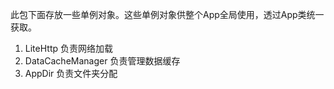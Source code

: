 此包下面存放一些单例对象。这些单例对象供整个App全局使用，透过App类统一获取。
1. LiteHttp 负责网络加载
2. DataCacheManager 负责管理数据缓存
3. AppDir 负责文件夹分配